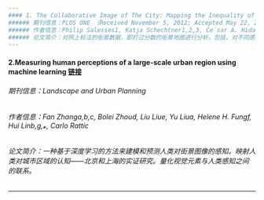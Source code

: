 ```yaml
---
#### 1. The Collaborative Image of The City: Mapping the Inequality of Urban Perception[链接](https://journals.plos.org/plosone/article?id=10.1371/journal.pone.0068400)
###### 期刊信息：PLOS ONE （Received November 5, 2012; Accepted May 22, 2013; Published July 24, 2013）
###### 作者信息：Philip Salesses1, Katja Schechtner1,2,3, Ce´sar A. Hidalgo1,4,5* (The MIT Media Lab, Massachusetts Institute of Technology, Cambridge, Massachusetts, United States of America)
###### 论文简介：对网上标注的街景数据，即打过分数的街景地图进行分析，包括，对不同感知类别之间的回归分析、对不同城市间三个类别计算各自的均值和标准差和自相关分析，对各个自变量例如收集到的年龄、性别、犯罪等数据与三个类别进行回归分析
---
```

#### 2.Measuring human perceptions of a large-scale urban region using machine learning [链接](https://www.sciencedirect.com/science/article/pii/S0169204618308545)
###### 期刊信息：Landscape and Urban Planning
###### 作者信息：Fan Zhanga,b,c, Bolei Zhoud, Liu Liue, Yu Liua, Helene H. Fungf, Hui Linb,g,⁎, Carlo Rattic
###### 论文简介：一种基于深度学习的方法来建模和预测人类对街景图像的感知。映射人类对城市区域的认知——北京和上海的实证研究。量化视觉元素与人类感知之间的联系。
---
